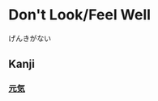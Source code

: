 # Don't Look/Feel Well
げんきがない

## Kanji
### [元](../Kanji/kanji-dict/元.md)[気](../Kanji/kanji-dict/気.md)